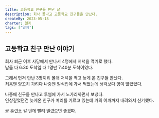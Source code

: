 ```yaml
---
title: 고등학교 친구들 만난 날
description: 회사 끝나고 고등학교 친구들을 만났다.
createBy: 2023-05-18
charter: 일지
tags: ["일지"]
---
```


## 고등학교 친구 만난 이야기

회사 퇴근 이후 사당에서 만나서 4명에서 저녁을 먹기로 했다.  
남들 다 6:30 도착일 때 1명만 7:40분 도착이였다.

그래서 먼저 만난 3명끼리 몰래 저녁을 먹고 늦게 온 친구들 만났다.  
처음엔 양꼬치 가려다 나중엔 일식집에 가서 먹었는데 생각보다 양이 많았었다.

나중에 친구들 만나고 투썸에 가서 노가리까면서 보냈다.  
인상깊었던건 늦게온 친구가 머리를 기르고 있는데 거의 어깨까지 내려와서 신기했다.

곧 훈련소 갈 텐데 빨리 밀렸으면 좋겠따.
